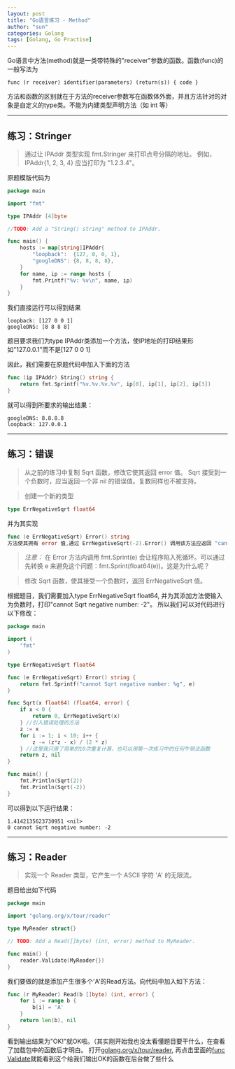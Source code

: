 ```yaml
---
layout: post
title: "Go语言练习 - Method"
author: "sun"
categories: Golang
tags: [Golang, Go Practise]
---
```


Go语言中方法(method)就是一类带特殊的"receiver"参数的函数。函数(func)的一般写法为
```
func (r receiver) identifier(parameters) (return(s)) { code }
```
方法和函数的区别就在于方法的receiver参数写在函数体外面，并且方法针对的对象是自定义的type类。不能为内建类型声明方法（如 int 等）

---
## 练习：Stringer

> 通过让 IPAddr 类型实现 fmt.Stringer 来打印点号分隔的地址。
例如，IPAddr{1, 2, 3, 4} 应当打印为 "1.2.3.4"。

原题模版代码为
```go
package main

import "fmt"

type IPAddr [4]byte

//TODO: Add a "String() string" method to IPAddr.

func main() {
	hosts := map[string]IPAddr{
		"loopback":  {127, 0, 0, 1},
		"googleDNS": {8, 8, 8, 8},
	}
	for name, ip := range hosts {
		fmt.Printf("%v: %v\n", name, ip)
	}
}

```
我们直接运行可以得到结果
```
loopback: [127 0 0 1]
googleDNS: [8 8 8 8]
```
题目要求我们为type IPAddr类添加一个方法，使IP地址的打印结果形如"127.0.0.1"而不是[127 0 0 1]

因此，我们需要在原题代码中加入下面的方法
```go
func (ip IPAddr) String() string {
	return fmt.Sprintf("%v.%v.%v.%v", ip[0], ip[1], ip[2], ip[3])
}
```
就可以得到所要求的输出结果：
```
googleDNS: 8.8.8.8
loopback: 127.0.0.1
```
---

## 练习：错误

> 从之前的练习中复制 Sqrt 函数，修改它使其返回 error 值。
Sqrt 接受到一个负数时，应当返回一个非 nil 的错误值。复数同样也不被支持。

> 创建一个新的类型
```go
type ErrNegativeSqrt float64
```
并为其实现
```go
func (e ErrNegativeSqrt) Error() string
方法使其拥有 error 值,通过 ErrNegativeSqrt(-2).Error() 调用该方法应返回 "cannot Sqrt negative number: -2"
```
> *注意：* 在 Error 方法内调用 fmt.Sprint(e) 会让程序陷入死循环。可以通过先转换 e 来避免这个问题：fmt.Sprint(float64(e))。这是为什么呢？

> 修改 Sqrt 函数，使其接受一个负数时，返回 ErrNegativeSqrt 值。

根据题目，我们需要加入type ErrNegativeSqrt float64, 并为其添加方法使输入为负数时，打印"cannot Sqrt negative number: -2"。
所以我们可以对代码进行以下修改：
```go
package main

import (
	"fmt"
)

type ErrNegativeSqrt float64

func (e ErrNegativeSqrt) Error() string {
	return fmt.Sprintf("cannot Sqrt negative number: %g", e)
}

func Sqrt(x float64) (float64, error) {
	if x < 0 {
		return 0, ErrNegativeSqrt(x)
	} //引入错误处理的方法
	z := x
	for i := 1; i < 10; i++ {
		z -= (z*z - x) / (2 * z)
	} //这里我只用了简单的10次重复计算，也可以用第一次练习中的任何牛顿法函数
	return z, nil
}

func main() {
	fmt.Println(Sqrt(2))
	fmt.Println(Sqrt(-2))
}
```
可以得到以下运行结果：
```
1.4142135623730951 <nil>
0 cannot Sqrt negative number: -2
```
---

## 练习：Reader

> 实现一个 Reader 类型，它产生一个 ASCII 字符 'A' 的无限流。

题目给出如下代码
```go
package main

import "golang.org/x/tour/reader"

type MyReader struct{}

// TODO: Add a Read([]byte) (int, error) method to MyReader.

func main() {
	reader.Validate(MyReader{})
}
```
我们要做的就是添加产生很多个'A'的Read方法。向代码中加入如下方法：

```go
func (r MyReader) Read(b []byte) (int, error) {
	for i := range b {
		b[i] = 'A'
	}
	return len(b), nil
}
```
看到输出结果为"OK!"就OK啦。（其实刚开始我也没太看懂题目要干什么，在查看了加载包中的函数后才明白。
打开[golang.org/x/tour/reader](https://godoc.org/golang.org/x/tour/reader), 
再点击里面的[func Validate](https://github.com/golang/tour/blob/master/reader/validate.go)就能看到这个给我们输出OK的函数在后台做了些什么

